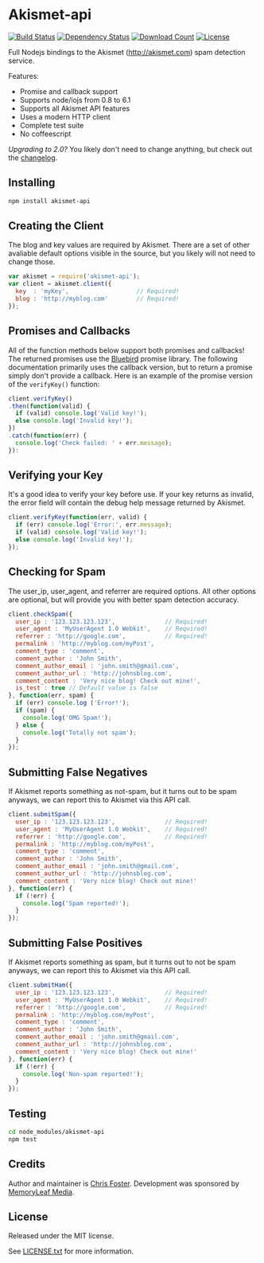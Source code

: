 Akismet-api
===========

[![Build Status](https://img.shields.io/travis/chrisfosterelli/akismet-api/master.svg?maxAge=3600&style=flat-square)](https://travis-ci.org/chrisfosterelli/akismet-api)
[![Dependency Status](https://img.shields.io/david/chrisfosterelli/akismet-api.svg?maxAge=3600&style=flat-square)](https://david-dm.org/chrisfosterelli/akismet-api)
[![Download Count](https://img.shields.io/npm/dm/akismet-api.svg?maxAge=3600&style=flat-square)](https://www.npmjs.com/package/akismet-api)
[![License](https://img.shields.io/npm/l/akismet-api.svg?maxAge=3600&style=flat-square)](LICENSE.txt)

Full Nodejs bindings to the Akismet (http://akismet.com) spam detection service.

Features:
* Promise and callback support
* Supports node/iojs from 0.8 to 6.1
* Supports all Akismet API features
* Uses a modern HTTP client
* Complete test suite
* No coffeescript

_Upgrading to 2.0?_ You likely don't need to change anything, but check out the [changelog](CHANGELOG.md).

Installing
--------

```bash
npm install akismet-api
```

Creating the Client
-------------------

The blog and key values are required by Akismet.
There are a set of other avaliable default options visible in the source, but you likely will not need to change those.

```javascript
var akismet = require('akismet-api');
var client = akismet.client({
  key  : 'myKey',                   // Required!
  blog : 'http://myblog.com'        // Required!
});
```

Promises and Callbacks
----------------------

All of the function methods below support both promises and callbacks!
The returned promises use the [Bluebird](https://github.com/petkaantonov/bluebird) promise library.
The following documentation primarily uses the callback version, but to return a promise simply don't provide a callback.
Here is an example of the promise version of the `verifyKey()` function:

```javascript
client.verifyKey()
.then(function(valid) {
  if (valid) console.log('Valid key!');
  else console.log('Invalid key!');
})
.catch(function(err) {
  console.log('Check failed: ' + err.message);
}):
```

Verifying your Key
------------------

It's a good idea to verify your key before use. If your key returns as invalid, the error field will contain the debug help message returned by Akismet.

```javascript
client.verifyKey(function(err, valid) {
  if (err) console.log('Error:', err.message);
  if (valid) console.log('Valid key!');
  else console.log('Invalid key!');
});
```

Checking for Spam
-----------------

The user_ip, user_agent, and referrer are required options. All other options are optional, but will provide you with better spam detection accuracy.

```javascript
client.checkSpam({
  user_ip : '123.123.123.123',              // Required!
  user_agent : 'MyUserAgent 1.0 Webkit',    // Required!
  referrer : 'http://google.com',           // Required!
  permalink : 'http://myblog.com/myPost',
  comment_type : 'comment',
  comment_author : 'John Smith',
  comment_author_email : 'john.smith@gmail.com',
  comment_author_url : 'http://johnsblog.com',
  comment_content : 'Very nice blog! Check out mine!',
  is_test : true // Default value is false
}, function(err, spam) {
  if (err) console.log ('Error!');
  if (spam) {
    console.log('OMG Spam!');
  } else {
    console.log('Totally not spam');
  }
});
```

Submitting False Negatives
--------------------------

If Akismet reports something as not-spam, but it turns out to be spam anyways, we can report this to Akismet via this API call.

```javascript
client.submitSpam({
  user_ip : '123.123.123.123',              // Required!
  user_agent : 'MyUserAgent 1.0 Webkit',    // Required!
  referrer : 'http://google.com',           // Required!
  permalink : 'http://myblog.com/myPost',
  comment_type : 'comment',
  comment_author : 'John Smith',
  comment_author_email : 'john.smith@gmail.com',
  comment_author_url : 'http://johnsblog.com',
  comment_content : 'Very nice blog! Check out mine!'
}, function(err) {
  if (!err) {
    console.log('Spam reported!');
  }
});
```

Submitting False Positives
--------------------------

If Akismet reports something as spam, but it turns out to not be spam anyways, we can report this to Akismet via this API call.

```javascript
client.submitHam({
  user_ip : '123.123.123.123',              // Required!
  user_agent : 'MyUserAgent 1.0 Webkit',    // Required!
  referrer : 'http://google.com',           // Required!
  permalink : 'http://myblog.com/myPost',
  comment_type : 'comment',
  comment_author : 'John Smith',
  comment_author_email : 'john.smith@gmail.com',
  comment_author_url : 'http://johnsblog.com',
  comment_content : 'Very nice blog! Check out mine!'
}, function(err) {
  if (!err) {
    console.log('Non-spam reported!');
  }
});
```

Testing
-------

```bash
cd node_modules/akismet-api
npm test
```

Credits
-------

Author and maintainer is [Chris Foster](https://github.com/chrisfosterelli). Development was sponsored by [MemoryLeaf Media](https://github.com/memoryleaf).

License
-------

Released under the MIT license.

See [LICENSE.txt](LICENSE.txt) for more information.
